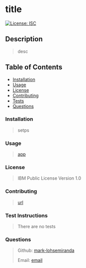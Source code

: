 

# title

[![License: ISC](https://img.shields.io/badge/License-ISC-blue.svg)](https://opensource.org/licenses/ISC)

## Description

>
> desc
>

## Table of Contents
* [Installation](#installation)
* [Usage](#usage)
* [License](#license)
* [Contributing](#contributing)
* [Tests](#tests)
* [Questions](#questions)

### Installation

>
> setps
>

### Usage

>
> [app](app)
>

### License

>
> IBM Public License Version 1.0
>

### Contributing

>
> [url](url)
>

### Test Instructions

>
> There are no tests
>

### Questions

>
>Github: [mark-lohsemiranda](https://www.github.com/mark-lohsemiranda)
>
>Email: [email](mailto:email)
>

